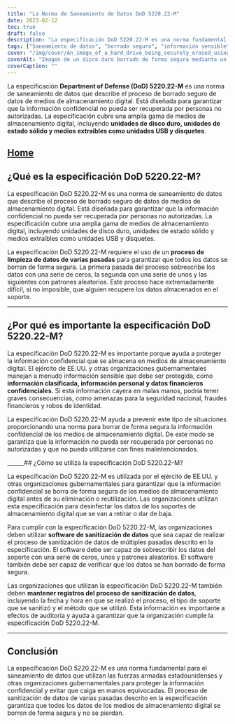 ```yaml
---
title: "La Norma de Saneamiento de Datos DoD 5220.22-M"
date: 2023-02-12
toc: true
draft: false
description: "La especificación DoD 5220.22-M es una norma fundamental para el borrado seguro de información confidencial de soportes de almacenamiento digital, ampliamente utilizada por el ejército y las organizaciones gubernamentales de Estados Unidos."
tags: ["Saneamiento de datos", "borrado seguro", "información sensible", "seguridad de los datos", "medios de almacenamiento digital", "DoD 5220.22-M", "protección de datos", "privacidad de los datos", "seguridad de la información", "eliminación de datos", "prevención de la violación de datos", "software de saneamiento de datos", "seguridad digital", "destrucción de datos", "gestión de datos", "borrado seguro de datos", "prevención de la recuperación de datos", "ciberseguridad", "borrado de datos", "gestión de la información", "eliminación segura", "métodos de destrucción de datos", "proceso de saneamiento de datos", "sobrescritura de datos", "verificación de datos", "normas de saneamiento de datos", "buenas prácticas para la eliminación de datos", "eliminación segura de datos", "reutilización segura", "cumplimiento en materia de saneamiento de datos", "gestión segura de datos"]
cover: "/img/cover/An_image_of_a_hard_drive_being_securely_erased_using_data.png"
coverAlt: "Imagen de un disco duro borrado de forma segura mediante un programa de limpieza de datos, con un candado o un escudo que simboliza la seguridad en primer plano"
coverCaption: ""
---
```


La especificación **Department of Defense (DoD) 5220.22-M** es una norma de saneamiento de datos que describe el proceso de borrado seguro de datos de medios de almacenamiento digital. Está diseñada para garantizar que la información confidencial no pueda ser recuperada por personas no autorizadas. La especificación cubre una amplia gama de medios de almacenamiento digital, incluyendo **unidades de disco duro, unidades de estado sólido y medios extraíbles como unidades USB y disquetes**.

## [Home](/cyber-security-career-playbook-start/)

## ¿Qué es la especificación DoD 5220.22-M?

La especificación DoD 5220.22-M es una norma de saneamiento de datos que describe el proceso de borrado seguro de datos de medios de almacenamiento digital. Está diseñada para garantizar que la información confidencial no pueda ser recuperada por personas no autorizadas. La especificación cubre una amplia gama de medios de almacenamiento digital, incluyendo unidades de disco duro, unidades de estado sólido y medios extraíbles como unidades USB y disquetes.

La especificación DoD 5220.22-M requiere el uso de un **proceso de limpieza de datos de varias pasadas** para garantizar que todos los datos se borran de forma segura. La primera pasada del proceso sobrescribe los datos con una serie de ceros, la segunda con una serie de unos y las siguientes con patrones aleatorios. Este proceso hace extremadamente difícil, si no imposible, que alguien recupere los datos almacenados en el soporte.

______

## ¿Por qué es importante la especificación DoD 5220.22-M?

La especificación DoD 5220.22-M es importante porque ayuda a proteger la información confidencial que se almacena en medios de almacenamiento digital. El ejército de EE.UU. y otras organizaciones gubernamentales manejan a menudo información sensible que debe ser protegida, como **información clasificada, información personal y datos financieros confidenciales**. Si esta información cayera en malas manos, podría tener graves consecuencias, como amenazas para la seguridad nacional, fraudes financieros y robos de identidad.

La especificación DoD 5220.22-M ayuda a prevenir este tipo de situaciones proporcionando una norma para borrar de forma segura la información confidencial de los medios de almacenamiento digital. De este modo se garantiza que la información no pueda ser recuperada por personas no autorizadas y que no pueda utilizarse con fines malintencionados.

______## ¿Cómo se utiliza la especificación DoD 5220.22-M?

La especificación DoD 5220.22-M es utilizada por el ejército de EE.UU. y otras organizaciones gubernamentales para garantizar que la información confidencial se borra de forma segura de los medios de almacenamiento digital antes de su eliminación o reutilización. Las organizaciones utilizan esta especificación para desinfectar los datos de los soportes de almacenamiento digital que se van a retirar o dar de baja.

Para cumplir con la especificación DoD 5220.22-M, las organizaciones deben utilizar **software de sanitización de datos** que sea capaz de realizar el proceso de sanitización de datos de múltiples pasadas descrito en la especificación. El software debe ser capaz de sobrescribir los datos del soporte con una serie de ceros, unos y patrones aleatorios. El software también debe ser capaz de verificar que los datos se han borrado de forma segura.

Las organizaciones que utilizan la especificación DoD 5220.22-M también deben **mantener registros del proceso de sanitización de datos**, incluyendo la fecha y hora en que se realizó el proceso, el tipo de soporte que se sanitizó y el método que se utilizó. Esta información es importante a efectos de auditoría y ayuda a garantizar que la organización cumple la especificación DoD 5220.22-M.

______

## Conclusión

La especificación DoD 5220.22-M es una norma fundamental para el saneamiento de datos que utilizan las fuerzas armadas estadounidenses y otras organizaciones gubernamentales para proteger la información confidencial y evitar que caiga en manos equivocadas. El proceso de sanitización de datos de varias pasadas descrito en la especificación garantiza que todos los datos de los medios de almacenamiento digital se borren de forma segura y no se pierdan.
